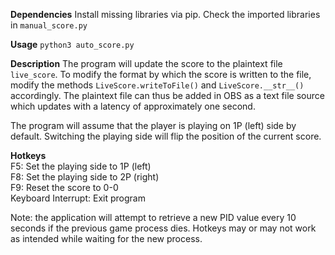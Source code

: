 
**Dependencies**
Install missing libraries via pip. Check the imported libraries in `manual_score.py`

**Usage**
`python3 auto_score.py`

**Description**
The program will update the score to the plaintext file `live_score`. To modify the format by which the score is written to the file, modify the methods `LiveScore.writeToFile()` and `LiveScore.__str__()` accordingly. The plaintext file can thus be added in OBS as a text file source which updates with a latency of approximately one second.

The program will assume that the player is playing on 1P (left) side by default. Switching the playing side will flip the position of the current score.

**Hotkeys**  
F5: Set the playing side to 1P (left)  
F8: Set the playing side to 2P (right)  
F9: Reset the score to 0-0  
Keyboard Interrupt: Exit program

Note: the application will attempt to retrieve a new PID value every 10 seconds if the previous game process dies. Hotkeys may or may not work as intended while waiting for the new process.
